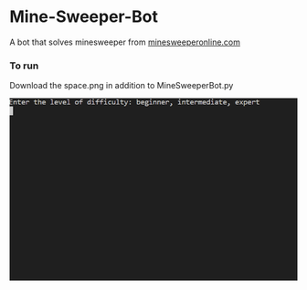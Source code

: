 # Mine-Sweeper-Bot
A bot that solves minesweeper from [minesweeperonline.com](https://minesweeperonline.com/)

### To run
Download the space.png in addition to MineSweeperBot.py

![](https://github.com/SimpleNic/Mine-Sweeper-Bot/blob/main/MineSweeperAnimation.gif)
